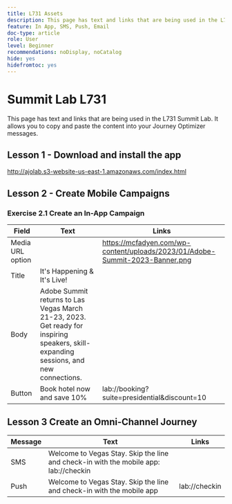 ```yaml
---
title: L731 Assets
description: This page has text and links that are being used in the L731 Summit Lab. 
feature: In App, SMS, Push, Email
doc-type: article
role: User
level: Beginner
recommendations: noDisplay, noCatalog
hide: yes
hidefromtoc: yes
---
```


# Summit Lab L731

This page has text and links that are being used in the L731 Summit Lab. It allows you to copy and paste the content into your Journey Optimizer messages.

## Lesson 1 - Download and install the app

http://ajolab.s3-website-us-east-1.amazonaws.com/index.html

## Lesson 2 - Create Mobile Campaigns

### Exercise 2.1 Create an In-App Campaign

|Field|Text|Links|
|----|----|----|
|Media URL option|| https://mcfadyen.com/wp-content/uploads/2023/01/Adobe-Summit-2023-Banner.png| 
|Title|It's Happening & It's Live!||
|Body|Adobe Summit returns to Las Vegas March 21-23, 2023. Get ready for inspiring speakers, skill-expanding sessions, and new connections.||
|Button|Book hotel now and save 10% |lab://booking?suite=presidential&discount=10|


## Lesson 3 Create an Omni-Channel Journey

|Message|Text|Links|
|----|----|----|
|SMS| Welcome to Vegas Stay. Skip the line and check-in with the mobile app: lab://checkin||
|Push|Welcome to Vegas Stay. Skip the line and check-in with the mobile app| lab://checkin|
